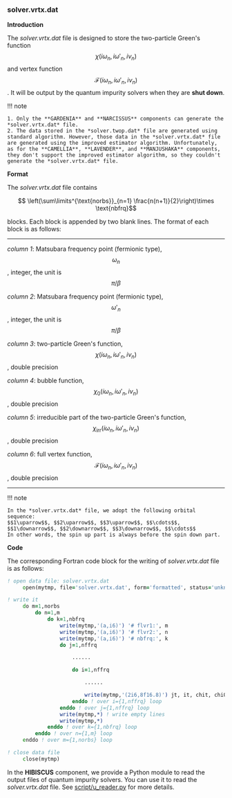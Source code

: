 ### solver.vrtx.dat

**Introduction**

The *solver.vrtx.dat* file is designed to store the two-particle Green's function $$\chi(i\omega_n, i\omega'_n, i\nu_n)$$ and vertex function $$\mathcal{F}(i\omega_n, i\omega'_n, i\nu_n)$$. It will be output by the quantum impurity solvers when they are **shut down**.

!!! note

    1. Only the **GARDENIA** and **NARCISSUS** components can generate the *solver.vrtx.dat* file.
    2. The data stored in the *solver.twop.dat* file are generated using standard algorithm. However, those data in the *solver.vrtx.dat* file are generated using the improved estimator algorithm. Unfortunately, as for the **CAMELLIA**, **LAVENDER**, and **MANJUSHAKA** components, they don't support the improved estimator algorithm, so they couldn't generate the *solver.vrtx.dat* file.

**Format**

The *solver.vrtx.dat* file contains 

$$ \left(\sum\limits^{\text{norbs}}_{n=1} \frac{n(n+1)}{2}\right)\times \text{nbfrq}$$

blocks. Each block is appended by two blank lines. The format of each block is as follows:

---

*column 1*: Matsubara frequency point (fermionic type), $$\omega_n$$, integer, the unit is $$\pi/\beta$$

*column 2*: Matsubara frequency point (fermionic type), $$\omega'_n$$, integer, the unit is $$\pi/\beta$$

*column 3*: two-particle Green's function, $$\chi(i\omega_n, i\omega'_n, i\nu_n)$$, double precision

*column 4*: bubble function, $$\chi_0(i\omega_n, i\omega'_n, i\nu_n)$$, double precision

*column 5*: irreducible part of the two-particle Green's function, $$\chi_\text{irr}(i\omega_n, i\omega'_n, i\nu_n)$$, double precision

*column 6*: full vertex function, $$\mathcal{F}(i\omega_n, i\omega'_n, i\nu_n)$$, double precision

---

!!! note

    In the *solver.vrtx.dat* file, we adopt the following orbital sequence:
    $$1\uparrow$$, $$2\uparrow$$, $$3\uparrow$$, $$\cdots$$, $$1\downarrow$$, $$2\downarrow$$, $$3\downarrow$$, $$\cdots$$
    In other words, the spin up part is always before the spin down part.

**Code**

The corresponding Fortran code block for the writing of *solver.vrtx.dat* file is as follows:

```fortran
! open data file: solver.vrtx.dat
     open(mytmp, file='solver.vrtx.dat', form='formatted', status='unknown')

! write it
     do m=1,norbs
         do n=1,m
             do k=1,nbfrq
                 write(mytmp,'(a,i6)') '# flvr1:', m
                 write(mytmp,'(a,i6)') '# flvr2:', n
                 write(mytmp,'(a,i6)') '# nbfrq:', k
                 do j=1,nffrq

                     ......

                     do i=1,nffrq

                         ......

                         write(mytmp,'(2i6,8f16.8)') jt, it, chit, chi0, chii, chii/(g1*g2*g3*g4)
                     enddo ! over i={1,nffrq} loop
                 enddo ! over j={1,nffrq} loop
                 write(mytmp,*) ! write empty lines
                 write(mytmp,*)
             enddo ! over k={1,nbfrq} loop
         enddo ! over n={1,m} loop
     enddo ! over m={1,norbs} loop

! close data file
     close(mytmp)
```

In the **HIBISCUS** component, we provide a Python module to read the output files of quantum impurity solvers. You can use it to read the *solver.vrtx.dat* file. See [script/u_reader.py](../ch07/reader.md) for more details.